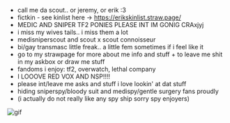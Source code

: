 - call me da scout.. or jeremy, or erik :3
- fictkin - see kinlist here -> https://erikskinlist.straw.page/
- MEDIC AND SNIPER TF2 PONIES PLEASE INT IM GONIG CRAxjyj
- i miss my wives tails.. i miss them a lot
- medisniperscout and scout x scout connoisseur 
- bi/gay transmasc little freak.. a little fem sometimes if i feel like it
- go to my strawpage for more about me info and stuff + to leave me shit in my askbox or draw me stuff
- fandoms i enjoy: tf2, overwatch, lethal company
- I LOOOVE RED VOX AND NSP!!!!
- please int/leave me asks and stuff i love lookin' at dat stuff
- hiding sniperspy/bloody suit and medispy/gentle surgery fans proudly
- (i actually do not really like any spy ship sorry spy enjoyers)

![gif](https://cdn.discordapp.com/attachments/857675663309668356/1299446510827737088/12132811_cd5b7.gif?ex=67212fde&is=671fde5e&hm=a7e9ef61c6b181b6afba4a8bd189f0787cf70e22fc7314b9d270f8763a2fb144&)
<!---
ianian69/ianian69 is a ✨ special ✨ repository because its `README.md` (this file) appears on your GitHub profile.
You can click the Preview link to take a look at your changes.
--->
